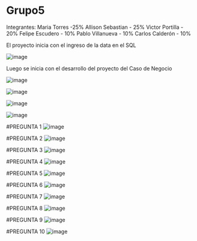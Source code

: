 # Grupo5

Integrantes:
Maria Torres -25%
Allison Sebastian - 25%
Victor Portilla - 20%
Felipe Escudero - 10%
Pablo Villanueva - 10%
Carlos Calderón - 10%

El proyecto inicia con el ingreso de la data en el SQL

![image](https://github.com/user-attachments/assets/6c3dc36a-0942-4b30-9f3f-775ceb30dc0e)

Luego se inicia con el desarrollo del proyecto del Caso de Negocio

![image](https://github.com/user-attachments/assets/cd776845-3655-40c3-b951-d008569294f2)

![image](https://github.com/user-attachments/assets/5c9ffd16-56a4-485f-97a8-f04f820d1437)

![image](https://github.com/user-attachments/assets/0495f99f-eb55-4899-a992-211070f72245)

![image](https://github.com/user-attachments/assets/7742715c-ee07-412f-89a3-2dd6853abc16)

#PREGUNTA 1
![image](https://github.com/user-attachments/assets/a06fce34-487d-4967-ad30-62f90118d84b)

#PREGUNTA 2
![image](https://github.com/user-attachments/assets/75703d22-c1e0-4304-9cbc-8aea6188ae91)

#PREGUNTA 3
![image](https://github.com/user-attachments/assets/264e17e6-2c2e-4820-a980-7d767a371d3b)

#PREGUNTA 4
![image](https://github.com/user-attachments/assets/b5d94f8b-3013-4fbe-9add-7bb13f52b681)

#PREGUNTA 5
![image](https://github.com/user-attachments/assets/358f0799-ef15-4b6d-81dc-92219af28d56)

#PREGUNTA 6
![image](https://github.com/user-attachments/assets/6b26033f-0729-4dd4-a3db-09a7c486f421)

#PREGUNTA 7
![image](https://github.com/user-attachments/assets/514124a4-c811-40cd-9190-bd198d2e16c3)

#PREGUNTA 8
![image](https://github.com/user-attachments/assets/551d8de9-3808-4bd8-8d02-b749cac25f4f)

#PREGUNTA 9
![image](https://github.com/user-attachments/assets/e0390846-a577-4efa-a5c2-4f56b756c1f4)

#PREGUNTA 10
![image](https://github.com/user-attachments/assets/c15d4e5b-155d-444a-9e56-798b98551d70)

